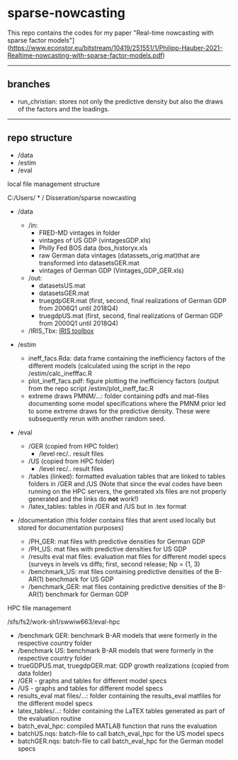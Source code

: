 # sparse-nowcasting
This repo contains the codes for my paper "Real-time nowcasting with sparse factor models"](https://www.econstor.eu/bitstream/10419/251551/1/Philipp-Hauber-2021-Realtime-nowcasting-with-sparse-factor-models.pdf)
- -------------------------------------------------------------------------------

## branches

- run_christian: stores not only the predictive density but also the draws of the factors and the loadings. 

- -------------------------------------------------------------------------------
## repo structure

* /data
* /estim
* /eval

local file management structure

C:/Users/ * / Disseration/sparse nowcasting
  * /data 
    * /in: 
      - FRED-MD vintages in folder 
      - vintages of US GDP (vintagesGDP.xls) 
      - Philly Fed BOS data (bos_historyx.xls
      - raw German data vintages (datassets_orig.mat)that are transformed into datasetsGER.mat 
      - vintages of German GDP (Vintages_GDP_GER.xls)
    * /out: 
      - datasetsUS.mat
      - datasetsGER.mat
      - truegdpGER.mat (first, second, final realizations of German GDP from 2006Q1 until 2018Q4)
      - truegdpUS.mat (first, second, final realizations of German GDP from 2000Q1 until 2018Q4)
    * /IRIS_Tbx: [IRIS toolbox](<https://iris.igpmn.org/>)
  * /estim
    * ineff_facs.Rda: data frame containing the inefficiency factors of the different models (calculated using the script in the repo /estim/calc_inefffac.R
    * plot_ineff_facs.pdf: figure plotting the inefficiency factors (output from the repo script /estim/plot_ineff_fac.R
    * extreme draws PMNM/...: folder containing pdfs and mat-files documenting some model specifications where the PMNM prior led to some extreme draws for the predictive density. These were subsequently rerun with another random seed. 

  * /eval
    * /GER (copied from HPC folder)
       - /level rec/.. result files
    * /US (copied from HPC folder)
       - /level rec/.. result files
    * /tables (linked): formatted evaluation tables that are linked to tables folders in /GER and /US (Note that since the eval codes have been running on the HPC servers, the generated xls files are not properly generated and the links do **not** work!)
    * /latex_tables: tables in /GER and /US but in .tex format
  
  * /documentation (this folder contains files that arent used locally but stored for documentation purposes)
    * /PH_GER: mat files with predictive densities for German GDP
    * /PH_US: mat files with predictive densities for US GDP
    * /results eval mat files: evaluation mat files for different model specs (surveys in levels vs diffs; first, second release; Np = {1, 3}
    * /benchmark_US: mat files containing predictive densities of the B-AR(1) benchmark for US GDP
    * /benchmark_GER: mat files containing predictive densities of the B-AR(1) benchmark for German GDP


HPC file management

/sfs/fs2/work-sh1/swwiw663/eval-hpc
 * /benchmark GER: benchmark B-AR models that were formerly in the respective country folder
 * /benchmark US: benchmark B-AR models that were formerly in the respective country folder
 * trueGDPUS.mat, truegdpGER.mat: GDP growth realizations (copied from data folder)
 * /GER 
       - graphs and tables for different model specs
 * /US 
       - graphs and tables for different model specs
 * results_eval mat files/...: folder containing the results_eval matfiles for the different model specs
 * latex_tables/...: folder containing the LaTEX tables generated as part of the evaluation routine
 * batch_eval_hpc: compiled MATLAB function that runs the evaluation
 * batchUS.nqs: batch-file to call batch_eval_hpc for the US model specs
 * batchGER.nqs: batch-file to call batch_eval_hpc for the German model specs


